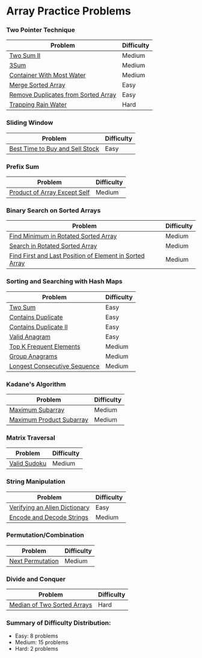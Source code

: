 # Array Practice Problems

### Two Pointer Technique

| Problem                                                                                                   | Difficulty |
| --------------------------------------------------------------------------------------------------------- | ---------- |
| [Two Sum II](https://leetcode.com/problems/two-sum-ii-input-array-is-sorted/)                             | Medium     |
| [3Sum](https://leetcode.com/problems/3sum/)                                                               | Medium     |
| [Container With Most Water](https://leetcode.com/problems/container-with-most-water/)                     | Medium     |
| [Merge Sorted Array](https://leetcode.com/problems/merge-sorted-array/)                                   | Easy       |
| [Remove Duplicates from Sorted Array](https://leetcode.com/problems/remove-duplicates-from-sorted-array/) | Easy       |
| [Trapping Rain Water](https://leetcode.com/problems/trapping-rain-water/)                                 | Hard       |

### Sliding Window

| Problem                                                                                           | Difficulty |
| ------------------------------------------------------------------------------------------------- | ---------- |
| [Best Time to Buy and Sell Stock](https://leetcode.com/problems/best-time-to-buy-and-sell-stock/) | Easy       |

### Prefix Sum

| Problem                                                                                     | Difficulty |
| ------------------------------------------------------------------------------------------- | ---------- |
| [Product of Array Except Self](https://leetcode.com/problems/product-of-array-except-self/) | Medium     |

### Binary Search on Sorted Arrays

| Problem                                                                                                                                           | Difficulty |
| ------------------------------------------------------------------------------------------------------------------------------------------------- | ---------- |
| [Find Minimum in Rotated Sorted Array](https://leetcode.com/problems/find-minimum-in-rotated-sorted-array/)                                       | Medium     |
| [Search in Rotated Sorted Array](https://leetcode.com/problems/search-in-rotated-sorted-array/)                                                   | Medium     |
| [Find First and Last Position of Element in Sorted Array](https://leetcode.com/problems/find-first-and-last-position-of-element-in-sorted-array/) | Medium     |

### Sorting and Searching with Hash Maps

| Problem                                                                                     | Difficulty |
| ------------------------------------------------------------------------------------------- | ---------- |
| [Two Sum](https://leetcode.com/problems/two-sum/)                                           | Easy       |
| [Contains Duplicate](https://leetcode.com/problems/contains-duplicate/)                     | Easy       |
| [Contains Duplicate II](https://leetcode.com/problems/contains-duplicate-ii/)               | Easy       |
| [Valid Anagram](https://leetcode.com/problems/valid-anagram/)                               | Easy       |
| [Top K Frequent Elements](https://leetcode.com/problems/top-k-frequent-elements/)           | Medium     |
| [Group Anagrams](https://leetcode.com/problems/group-anagrams/)                             | Medium     |
| [Longest Consecutive Sequence](https://leetcode.com/problems/longest-consecutive-sequence/) | Medium     |

### Kadane's Algorithm

| Problem                                                                             | Difficulty |
| ----------------------------------------------------------------------------------- | ---------- |
| [Maximum Subarray](https://leetcode.com/problems/maximum-subarray/)                 | Medium     |
| [Maximum Product Subarray](https://leetcode.com/problems/maximum-product-subarray/) | Medium     |

### Matrix Traversal

| Problem                                                     | Difficulty |
| ----------------------------------------------------------- | ---------- |
| [Valid Sudoku](https://leetcode.com/problems/valid-sudoku/) | Medium     |

### String Manipulation

| Problem                                                                                       | Difficulty |
| --------------------------------------------------------------------------------------------- | ---------- |
| [Verifying an Alien Dictionary](https://leetcode.com/problems/verifying-an-alien-dictionary/) | Easy       |
| [Encode and Decode Strings](https://leetcode.com/problems/encode-and-decode-strings/)         | Medium     |

### Permutation/Combination

| Problem                                                             | Difficulty |
| ------------------------------------------------------------------- | ---------- |
| [Next Permutation](https://leetcode.com/problems/next-permutation/) | Medium     |

### Divide and Conquer

| Problem                                                                                   | Difficulty |
| ----------------------------------------------------------------------------------------- | ---------- |
| [Median of Two Sorted Arrays](https://leetcode.com/problems/median-of-two-sorted-arrays/) | Hard       |

### Summary of Difficulty Distribution:

- Easy: 8 problems
- Medium: 15 problems
- Hard: 2 problems

